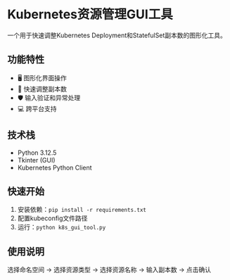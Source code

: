 # Kubernetes资源管理GUI工具

一个用于快速调整Kubernetes Deployment和StatefulSet副本数的图形化工具。

## 功能特性
- 🖥️ 图形化界面操作
- 🔄 快速调整副本数
- 🛡️ 输入验证和异常处理
- 💻 跨平台支持

## 技术栈
- Python 3.12.5
- Tkinter (GUI)
- Kubernetes Python Client

## 快速开始
1. 安装依赖：`pip install -r requirements.txt`
2. 配置kubeconfig文件路径
3. 运行：`python k8s_gui_tool.py`

## 使用说明
选择命名空间 → 选择资源类型 → 选择资源名称 → 输入副本数 → 点击确认
